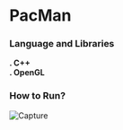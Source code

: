 # PacMan 

### Language and Libraries

  **. C++**
  <br /> 
  **. OpenGL** 

### How to Run?


     


![Capture](https://github.com/user-attachments/assets/0e1e40d8-4d87-4f09-a357-9d012e63844d)
